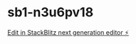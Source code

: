 # sb1-n3u6pv18

[Edit in StackBlitz next generation editor ⚡️](https://stackblitz.com/~/github.com/jasonxmert/sb1-n3u6pv18)